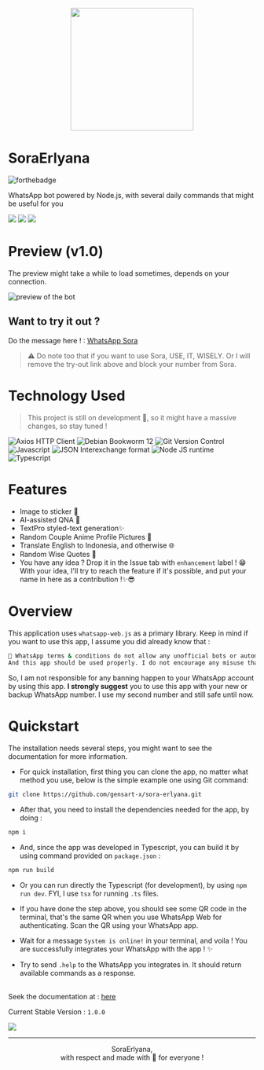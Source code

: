 <p align="center">
    <img width="250" height="250" src="https://i.ibb.co/7y1v1q4/hour.png">
</p>

# SoraErlyana

![forthebadge](https://img.shields.io/github/last-commit/gensart-x/sora-erlyana/main?display_timestamp=author&style=for-the-badge&logo=github&link=https%3A%2F%2Fgithub.com%2Fgensart-x%2Fsora-erlyana)

WhatsApp bot powered by Node.js, with several daily commands that might be useful for you
<p>
    <img src="https://m3-markdown-badges.vercel.app/stars/1/1/gensart-x/sora-erlyana">
    <img src="https://m3-markdown-badges.vercel.app/issues/6/1/gensart-x/sora-erlyana">
    <img src="https://ziadoua.github.io/m3-Markdown-Badges/badges/LicenceCCBYSA/licenceccbysa1.svg">
</p>

# Preview (v1.0)

The preview might take a while to load sometimes, depends on your connection.

![preview of the bot](https://i.ibb.co/BKDnYQD/whatsapp-bot-preview.gif)

## Want to try it out ?
Do the message here ! : <a href="https://wa.me/6285210846946">WhatsApp Sora</a>
> ⚠ Do note too that if you want to use Sora, USE, IT, WISELY. Or I will remove the try-out link above and block your number from Sora.

# Technology Used <!-- {docsify-ignore} -->

> This project is still on development 🚧, so it might have a massive changes, so stay tuned !

![Axios HTTP Client](https://ziadoua.github.io/m3-Markdown-Badges/badges/Axios/axios1.svg)
![Debian Bookworm 12](https://ziadoua.github.io/m3-Markdown-Badges/badges/Debian/debian1.svg)
![Git Version Control](https://ziadoua.github.io/m3-Markdown-Badges/badges/Git/git1.svg)
![Javascript](https://ziadoua.github.io/m3-Markdown-Badges/badges/Javascript/javascript3.svg)
![JSON Interexchange format](https://ziadoua.github.io/m3-Markdown-Badges/badges/JSON/json3.svg)
![Node JS runtime](https://ziadoua.github.io/m3-Markdown-Badges/badges/NodeJS/nodejs1.svg)
![Typescript](https://ziadoua.github.io/m3-Markdown-Badges/badges/TypeScript/typescript1.svg)

# Features

-   Image to sticker 📸
-   AI-assisted QNA 🧠
-   TextPro styled-text generation✨
-   Random Couple Anime Profile Pictures 👭
-   Translate English to Indonesia, and otherwise 🌐
-   Random Wise Quotes 🦜
-   You have any idea ? Drop it in the Issue tab with `enhancement` label ! 😁 With your idea, I'll try to reach the feature if it's possible, and put your name in here as a contribution !✨😎

# Overview

This application uses `whatsapp-web.js` as a primary library. Keep in mind if you want to use this app, I assume you did already know that :

```bash
🔴 WhatsApp terms & conditions do not allow any unofficial bots or automation on its services.
And this app should be used properly. I do not encourage any misuse that may hurt any person/group by the usage of this app. Please use it wisely, I create this for good reason.
```

So, I am not responsible for any banning happen to your WhatsApp account by using this app. **I strongly suggest** you to use this app with your new or backup WhatsApp number. I use my second number and still safe until now.

# Quickstart

The installation needs several steps, you might want to see the documentation for more information.

-   For quick installation, first thing you can clone the app, no matter what method you use, below is the simple example one using Git command:

```bash
git clone https://github.com/gensart-x/sora-erlyana.git
```

-   After that, you need to install the dependencies needed for the app, by doing :

```bash
npm i
```

-   And, since the app was developed in Typescript, you can build it by using command provided on `package.json` :

```bash
npm run build
```

-   Or you can run directly the Typescript (for development), by using `npm run dev`. FYI, I use `tsx` for running `.ts` files.

-   If you have done the step above, you should see some QR code in the terminal, that's the same QR when you use WhatsApp Web for authenticating. Scan the QR using your WhatsApp app.

-   Wait for a message `System is online!` in your terminal, and voila ! You are successfully integrates your WhatsApp with the app ! ✨

-   Try to send `.help` to the WhatsApp you integrates in. It should return available commands as a response.

<br>
Seek the documentation at : <a href="https://gensart-x.github.io/sora-erlyana">here</a>  

Current Stable Version : `1.0.0`

<a href="https://teer.id/gensart">
    <img src="https://ziadoua.github.io/m3-Markdown-Badges/badges/BuyMeACoffee/buymeacoffee3.svg">
</a>

---

<p align="center">
    SoraErlyana,
    <br>
    with respect and made with 💚 for everyone !
</p>
